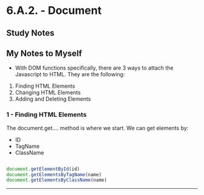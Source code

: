 # 6.A.2. - Document

## Study Notes


## My Notes to Myself
- With DOM functions specifically, there are 3 ways to attach the Javascript to HTML. They are the following:

1. Finding HTML Elements
2. Changing HTML Elements
3. Adding and Deleting Elements


### 1 - Finding HTML Elements

The document.get.... method is where we start. We can get elements by:
- ID
- TagName
- ClassName


``` Javascript 

document.getElementById(id)
document.getElementsByTagName(name)
document.getElementsByClassName(name)

``` 
---
